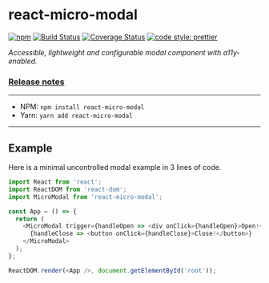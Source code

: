 # react-micro-modal

[![npm](https://img.shields.io/npm/v/react-micro-modal.svg)](https://www.npmjs.com/package/react-micro-modal) [![Build Status](https://travis-ci.org/Meemaw/react-micro-modal.svg?branch=master)](https://travis-ci.org/Meemaw/react-micro-modal) [![Coverage Status](https://coveralls.io/repos/github/Meemaw/react-micro-modal/badge.svg?branch=master)](https://coveralls.io/github/Meemaw/react-micro-modal?branch=master) [![code style: prettier](https://img.shields.io/badge/code_style-prettier-ff69b4.svg)](https://github.com/prettier/prettier)

_Accessible, lightweight and configurable modal component with a11y-enabled._

### [Release notes](https://github.com/Meemaw/react-micro-modal/releases)

---

- NPM: `npm install react-micro-modal`
- Yarn: `yarn add react-micro-modal`

---

## Example

Here is a minimal uncontrolled modal example in 3 lines of code.

```javascript
import React from 'react';
import ReactDOM from 'react-dom';
import MicroModal from 'react-micro-modal';

const App = () => {
  return (
    <MicroModal trigger={handleOpen => <div onClick={handleOpen}>Open!</div>}>
      {handleClose => <button onClick={handleClose}>Close!</button>}
    </MicroModal>
  );
};

ReactDOM.render(<App />, document.getElementById('root'));
```
